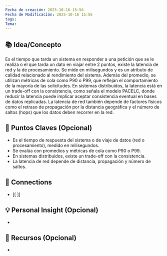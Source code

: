 ```yaml
---
Fecha de creación: 2025-10-16 15:56
Fecha de Modificación: 2025-10-16 15:56
tags: 
Tema:
---
```



## 📚 Idea/Concepto 

Es el tiempo que tarda un sistema en responder a una petición que se le realiza o el que tarda un dato en viajar entre 2 puntos, existe la latencia de red y la de procesamiento. Se mide en milisegundos y es un atributo de calidad relacionado al rendimiento del sistema. Además del promedio, se utilizan métricas de cola como P90 o P99, que reflejan el comportamiento de la mayoría de las solicitudes. En sistemas distribuidos, la latencia está en un trade-off con la consistencia, como señala el modelo PACELC, donde reducir la latencia puede implicar aceptar consistencia eventual en bases de datos replicadas. La latencia de red también depende de factores físicos como el retraso de propagación por la distancia geográfica y el número de saltos (hops) que los datos deben recorrer en la red.
## 📌 Puntos Claves (Opcional)
- Es el tiempo de respuesta del sistema o de viaje de datos (red o procesamiento), medido en milisegundos.
- Se evalúa con promedios y métricas de cola como P90 o P99.
- En sistemas distribuidos, existe un trade-off con la consistencia.
- La latencia de red depende de distancia, propagación y número de saltos.

## 🔗 Connections
- [[ ]]

## 💡 Personal Insight (Opcional)
- 
## 🧾 Recursos (Opcional)
- 